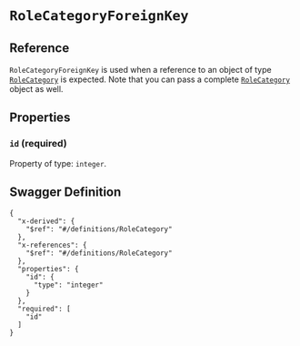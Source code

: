 # `RoleCategoryForeignKey` #





## Reference ##

`RoleCategoryForeignKey` is used when a reference to an object of type [`RoleCategory`](./../definitions/RoleCategory.mkd) is expected.
Note that you can pass a complete [`RoleCategory`](./../definitions/RoleCategory.mkd) object as well.


## Properties ##

### `id` (required) ###




Property of type: `integer`.







## Swagger Definition ##

    {
      "x-derived": {
        "$ref": "#/definitions/RoleCategory"
      }, 
      "x-references": {
        "$ref": "#/definitions/RoleCategory"
      }, 
      "properties": {
        "id": {
          "type": "integer"
        }
      }, 
      "required": [
        "id"
      ]
    }

